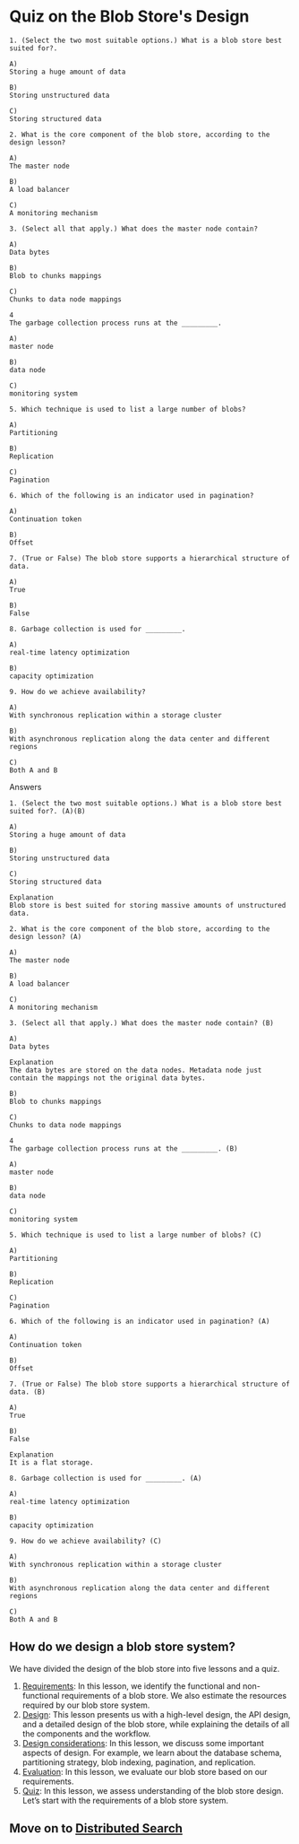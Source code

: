 # Quiz on the Blob Store's Design
```
1. (Select the two most suitable options.) What is a blob store best suited for?.

A)
Storing a huge amount of data

B)
Storing unstructured data

C)
Storing structured data
```

```
2. What is the core component of the blob store, according to the design lesson?

A)
The master node

B)
A load balancer

C)
A monitoring mechanism
```

```
3. (Select all that apply.) What does the master node contain?

A)
Data bytes

B)
Blob to chunks mappings

C)
Chunks to data node mappings
```
```
4
The garbage collection process runs at the _________.

A)
master node

B)
data node

C)
monitoring system
```

```
5. Which technique is used to list a large number of blobs?

A)
Partitioning

B)
Replication

C)
Pagination
```

```
6. Which of the following is an indicator used in pagination?

A)
Continuation token

B)
Offset
```

```
7. (True or False) The blob store supports a hierarchical structure of data.

A)
True

B)
False
```

```
8. Garbage collection is used for _________.

A)
real-time latency optimization

B)
capacity optimization
```

```
9. How do we achieve availability?

A)
With synchronous replication within a storage cluster

B)
With asynchronous replication along the data center and different regions

C)
Both A and B
```

Answers
```
1. (Select the two most suitable options.) What is a blob store best suited for?. (A)(B)

A)
Storing a huge amount of data

B)
Storing unstructured data

C)
Storing structured data

Explanation
Blob store is best suited for storing massive amounts of unstructured data.
```

```
2. What is the core component of the blob store, according to the design lesson? (A)

A)
The master node

B)
A load balancer

C)
A monitoring mechanism
```

```
3. (Select all that apply.) What does the master node contain? (B)

A)
Data bytes

Explanation
The data bytes are stored on the data nodes. Metadata node just contain the mappings not the original data bytes.

B)
Blob to chunks mappings

C)
Chunks to data node mappings
```
```
4
The garbage collection process runs at the _________. (B)

A)
master node

B)
data node

C)
monitoring system
```

```
5. Which technique is used to list a large number of blobs? (C)

A)
Partitioning

B)
Replication

C)
Pagination
```

```
6. Which of the following is an indicator used in pagination? (A)

A)
Continuation token

B)
Offset
```

```
7. (True or False) The blob store supports a hierarchical structure of data. (B)

A)
True

B)
False

Explanation
It is a flat storage.

```

```
8. Garbage collection is used for _________. (A)

A)
real-time latency optimization

B)
capacity optimization
```

```
9. How do we achieve availability? (C)

A)
With synchronous replication within a storage cluster

B)
With asynchronous replication along the data center and different regions

C)
Both A and B
```



## How do we design a blob store system?
We have divided the design of the blob store into five lessons and a quiz.

1. [Requirements](../Requirements%20of%20a%20Blob%20Store's%20Design/): In this lesson, we identify the functional and non-functional requirements of a blob store. We also estimate the resources required by our blob store system.
2. [Design](../Design%20of%20a%20Blob%20Store/): This lesson presents us with a high-level design, the API design, and a detailed design of the blob store, while explaining the details of all the components and the workflow.
3. [Design considerations](../Design%20Considerations%20of%20a%20Blob%20Store/): In this lesson, we discuss some important aspects of design. For example, we learn about the database schema, partitioning strategy, blob indexing, pagination, and replication.
4. [Evaluation](../Evaluation%20of%20a%20Blob%20Store's%20Design/): In this lesson, we evaluate our blob store based on our requirements.
5. [Quiz](../Quiz%20on%20the%20Blob%20Store's%20Design/): In this lesson, we assess understanding of the blob store design.
Let’s start with the requirements of a blob store system.



## Move on to [Distributed Search](../../Distributed%20Search/System%20Design%20The%20Distributed%20Search/)